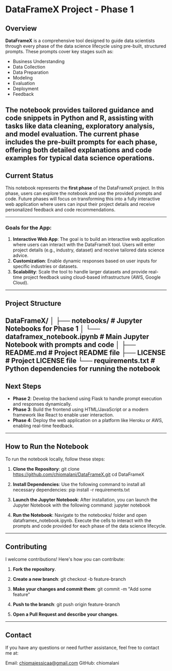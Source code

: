 # DataFrameX Project - Phase 1

## Overview
**DataFrameX** is a comprehensive tool designed to guide data scientists through every phase of the data science lifecycle using pre-built, structured prompts. These prompts cover key stages such as:

- Business Understanding
- Data Collection
- Data Preparation
- Modeling
- Evaluation
- Deployment
- Feedback

The notebook provides tailored guidance and code snippets in **Python** and **R**, assisting with tasks like data cleaning, exploratory analysis, and model evaluation. The current phase includes the pre-built prompts for each phase, offering both detailed explanations and code examples for typical data science operations.
---

## Current Status
This notebook represents the **first phase** of the DataFrameX project. In this phase, users can explore the notebook and use the provided prompts and code. Future phases will focus on transforming this into a fully interactive web application where users can input their project details and receive personalized feedback and code recommendations.

---

### Goals for the App:
1. **Interactive Web App**: The goal is to build an interactive web application where users can interact with the DataFrameX tool. Users will enter project details (e.g., industry, dataset) and receive tailored data science advice.
2. **Customization**: Enable dynamic responses based on user inputs for specific industries or datasets.
3. **Scalability**: Scale the tool to handle larger datasets and provide real-time project feedback using cloud-based infrastructure (AWS, Google Cloud).

---

## Project Structure
DataFrameX/
│
├── notebooks/              # Jupyter Notebooks for Phase 1
│   └── dataframex_notebook.ipynb  # Main Jupyter Notebook with prompts and code
│
├── README.md               # Project README file
├── LICENSE                 # Project LICENSE file
└── requirements.txt        # Python dependencies for running the notebook
---

## Next Steps

- **Phase 2**: Develop the backend using Flask to handle prompt execution and responses dynamically.
- **Phase 3**: Build the frontend using HTML/JavaScript or a modern framework like React to enable user interaction.
- **Phase 4**: Deploy the web application on a platform like Heroku or AWS, enabling real-time feedback.

---
## How to Run the Notebook

To run the notebook locally, follow these steps:

1. **Clone the Repository**:
   git clone https://github.com/chiomalani/DataFrameX.git
   cd DataFrameX
   
2. **Install Dependencies**: Use the following command to install all necessary dependencies:
   pip install -r requirements.txt
   
3. **Launch the Jupyter Notebook**: After installation, you can launch the Jupyter Notebook with the following command:
   jupyter notebook
   
4. **Run the Notebook**: Navigate to the notebooks/ folder and open dataframex_notebook.ipynb. Execute the cells to interact with the prompts and code provided for each phase of the data science lifecycle.

---
## Contributing

I welcome contributions! Here's how you can contribute:

1. **Fork the repository**.

2. **Create a new branch**:
   git checkout -b feature-branch
   
3. **Make your changes and commit them**:
   git commit -m "Add some feature"

4. **Push to the branch**:
   git push origin feature-branch

5. **Open a Pull Request and describe your changes**.

---

## Contact
If you have any questions or need further assistance, feel free to contact me at:

Email: chiomajessicaa@gmail.com
GitHub: chiomalani
